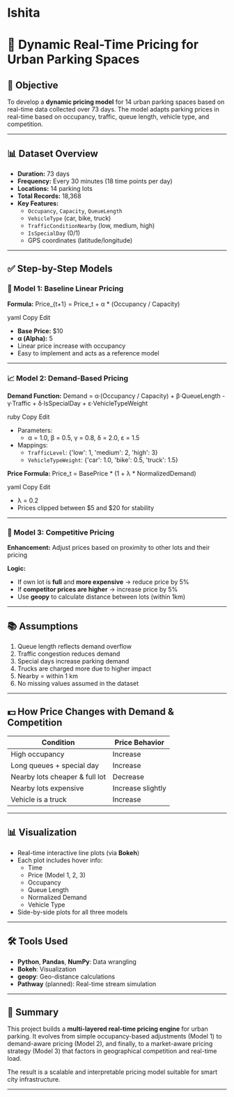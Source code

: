 # Ishita
# 📝 Dynamic Real-Time Pricing for Urban Parking Spaces

## 📌 Objective
To develop a **dynamic pricing model** for 14 urban parking spaces based on real-time data collected over 73 days. The model adapts parking prices in real-time based on occupancy, traffic, queue length, vehicle type, and competition.

---

## 📊 Dataset Overview

- **Duration:** 73 days  
- **Frequency:** Every 30 minutes (18 time points per day)  
- **Locations:** 14 parking lots  
- **Total Records:** 18,368  
- **Key Features:**
  - `Occupancy`, `Capacity`, `QueueLength`
  - `VehicleType` (car, bike, truck)
  - `TrafficConditionNearby` (low, medium, high)
  - `IsSpecialDay` (0/1)
  - GPS coordinates (latitude/longitude)

---

## ✅ Step-by-Step Models

### 🧮 Model 1: Baseline Linear Pricing

**Formula:**
Price_{t+1} = Price_t + α * (Occupancy / Capacity)

yaml
Copy
Edit

- **Base Price:** $10  
- **α (Alpha):** 5  
- Linear price increase with occupancy  
- Easy to implement and acts as a reference model

---

### 📈 Model 2: Demand-Based Pricing

**Demand Function:**
Demand = α·(Occupancy / Capacity) + β·QueueLength - γ·Traffic + δ·IsSpecialDay + ε·VehicleTypeWeight

ruby
Copy
Edit

- Parameters:  
  - α = 1.0, β = 0.5, γ = 0.8, δ = 2.0, ε = 1.5  
- Mappings:
  - `TrafficLevel`: {'low': 1, 'medium': 2, 'high': 3}  
  - `VehicleTypeWeight`: {'car': 1.0, 'bike': 0.5, 'truck': 1.5}

**Price Formula:**
Price_t = BasePrice * (1 + λ * NormalizedDemand)

yaml
Copy
Edit
- λ = 0.2  
- Prices clipped between $5 and $20 for stability

---

### 🧠 Model 3: Competitive Pricing

**Enhancement:** Adjust prices based on proximity to other lots and their pricing

**Logic:**
- If own lot is **full** and **more expensive** → reduce price by 5%
- If **competitor prices are higher** → increase price by 5%
- Use **geopy** to calculate distance between lots (within 1km)

---

## 📚 Assumptions

1. Queue length reflects demand overflow  
2. Traffic congestion reduces demand  
3. Special days increase parking demand  
4. Trucks are charged more due to higher impact  
5. Nearby = within 1 km  
6. No missing values assumed in the dataset

---

## 💵 How Price Changes with Demand & Competition

| Condition                           | Price Behavior        |
|------------------------------------|------------------------|
| High occupancy                     | Increase               |
| Long queues + special day          | Increase               |
| Nearby lots cheaper & full lot     | Decrease               |
| Nearby lots expensive              | Increase slightly      |
| Vehicle is a truck                 | Increase               |

---

## 📊 Visualization

- Real-time interactive line plots (via **Bokeh**)  
- Each plot includes hover info:
  - Time
  - Price (Model 1, 2, 3)
  - Occupancy
  - Queue Length
  - Normalized Demand
  - Vehicle Type
- Side-by-side plots for all three models

---

## 🛠️ Tools Used

- **Python**, **Pandas**, **NumPy**: Data wrangling  
- **Bokeh**: Visualization  
- **geopy**: Geo-distance calculations  
- **Pathway** (planned): Real-time stream simulation  

---

## 🧾 Summary

This project builds a **multi-layered real-time pricing engine** for urban parking. It evolves from simple occupancy-based adjustments (Model 1) to demand-aware pricing (Model 2), and finally, to a market-aware pricing strategy (Model 3) that factors in geographical competition and real-time load.

The result is a scalable and interpretable pricing model suitable for smart city infrastructure.

---
